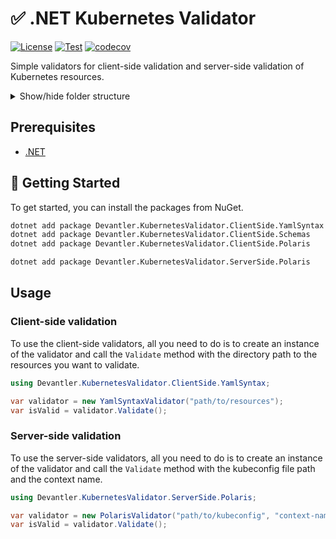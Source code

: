 # ✅ .NET Kubernetes Validator

[![License](https://img.shields.io/badge/License-Apache_2.0-blue.svg)](https://opensource.org/licenses/Apache-2.0)
[![Test](https://github.com/devantler/dotnet-kubernetes-validator/actions/workflows/test.yaml/badge.svg)](https://github.com/devantler/dotnet-kubernetes-validator/actions/workflows/test.yaml)
[![codecov](https://codecov.io/gh/devantler/dotnet-kubernetes-validator/graph/badge.svg?token=RhQPb4fE7z)](https://codecov.io/gh/devantler/dotnet-kubernetes-validator)

Simple validators for client-side validation and server-side validation of Kubernetes resources.

<details>
  <summary>Show/hide folder structure</summary>

<!-- readme-tree start -->

```
.
├── .github
│   └── workflows
├── Devantler.ContainerEngineProvisioner.Core
├── Devantler.ContainerEngineProvisioner.Docker
└── Devantler.ContainerEngineProvisioner.Docker.Tests
    └── DockerProvisionerTests

6 directories
```

<!-- readme-tree end -->

</details>

## Prerequisites

- [.NET](https://dotnet.microsoft.com/en-us/)

## 🚀 Getting Started

To get started, you can install the packages from NuGet.

```bash
dotnet add package Devantler.KubernetesValidator.ClientSide.YamlSyntax
dotnet add package Devantler.KubernetesValidator.ClientSide.Schemas
dotnet add package Devantler.KubernetesValidator.ClientSide.Polaris

dotnet add package Devantler.KubernetesValidator.ServerSide.Polaris
```

## Usage

### Client-side validation

To use the client-side validators, all you need to do is to create an instance of the validator and call the `Validate` method with the directory path to the resources you want to validate.

```csharp
using Devantler.KubernetesValidator.ClientSide.YamlSyntax;

var validator = new YamlSyntaxValidator("path/to/resources");
var isValid = validator.Validate();
```

### Server-side validation

To use the server-side validators, all you need to do is to create an instance of the validator and call the `Validate` method with the kubeconfig file path and the context name.

```csharp
using Devantler.KubernetesValidator.ServerSide.Polaris;

var validator = new PolarisValidator("path/to/kubeconfig", "context-name");
var isValid = validator.Validate();
```
